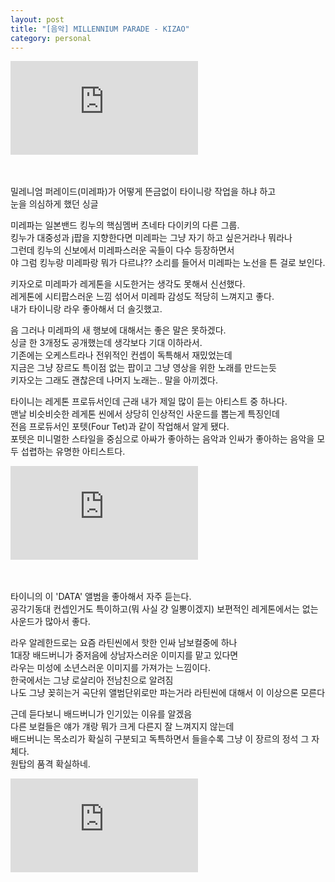 ```yaml
---
layout: post
title: "[음악] MILLENNIUM PARADE - KIZAO"
category: personal
---
```

<div class="iframeVideo">
    <iframe src="https://www.youtube.com/embed/8BQSjP8DWfI" frameborder="0" allowfullscreen></iframe>
</div>
<br><br>

밀레니엄 퍼레이드(미레파)가 어떻게 뜬금없이 타이니랑 작업을 하냐 하고\
눈을 의심하게 했던 싱글

미레파는 일본밴드 킹누의 핵심멤버 츠네타 다이키의 다른 그룹.\
킹누가 대중성과 j팝을 지향한다면 미레파는 그냥 자기 하고 싶은거라나 뭐라나\
그런데 킹누의 신보에서 미레파스러운 곡들이 다수 등장하면서\
야 그럼 킹누랑 미레파랑 뭐가 다르냐?? 소리를 들어서 미레파는 노선을 튼 걸로 보인다.

키자오로 미레파가 레게톤을 시도한거는 생각도 못해서 신선했다.\
레게톤에 시티팝스러운 느낌 섞어서 미레파 감성도 적당히 느껴지고 좋다.\
내가 타이니랑 라우 좋아해서 더 솔깃했고.

음 그러나 미레파의 새 행보에 대해서는 좋은 말은 못하겠다.\
싱글 한 3개정도 공개했는데 생각보다 기대 이하라서.\
기존에는 오케스트라나 전위적인 컨셉이 독특해서 재밌었는데\
지금은 그냥 장르도 특이점 없는 팝이고 그냥 영상을 위한 노래를 만드는듯\
키자오는 그래도 괜찮은데 나머지 노래는.. 말을 아끼겠다.

타이니는 레게톤 프로듀서인데 근래 내가 제일 많이 듣는 아티스트 중 하나다.\
맨날 비슷비슷한 레게톤 씬에서 상당히 인상적인 사운드를 뽑는게 특징인데\
전음 프로듀서인 포텟(Four Tet)과 같이 작업해서 알게 됐다.\
포텟은 미니멀한 스타일을 중심으로 아싸가 좋아하는 음악과 인싸가 좋아하는 음악을 모두 섭렵하는 유명한 아티스트다.

<div class="iframeVideo">
    <iframe src="https://www.youtube.com/embed/Db2OLvdhsDk" frameborder="0" allowfullscreen></iframe>
</div>
<br><br>

타이니의 이 'DATA' 앨범을 좋아해서 자주 듣는다.\
공각기동대 컨셉인거도 특이하고(뭐 사실 걍 일뽕이겠지) 보편적인 레게톤에서는 없는 사운드가 많아서 좋다.

라우 알레한드로는 요즘 라틴씬에서 핫한 인싸 남보컬중에 하나\
1대장 배드버니가 중저음에 상남자스러운 이미지를 맡고 있다면\
라우는 미성에 소년스러운 이미지를 가져가는 느낌이다.\
한국에서는 그냥 로살리아 전남친으로 알려짐\
나도 그냥 꽂히는거 곡단위 앨범단위로만 파는거라 라틴씬에 대해서 이 이상으론 모른다

근데 듣다보니 배드버니가 인기있는 이유를 알겠음\
다른 보컬들은 얘가 걔랑 뭐가 크게 다른지 잘 느껴지지 않는데\
배드버니는 목소리가 확실히 구분되고 독특하면서 들을수록 그냥 이 장르의 정석 그 자체다.\
원탑의 품격 확실하네.

<div class="iframeVideo">
    <iframe src="https://www.youtube.com/embed/ya1_Y_OLD0g" frameborder="0" allowfullscreen></iframe>
</div>
<br><br>